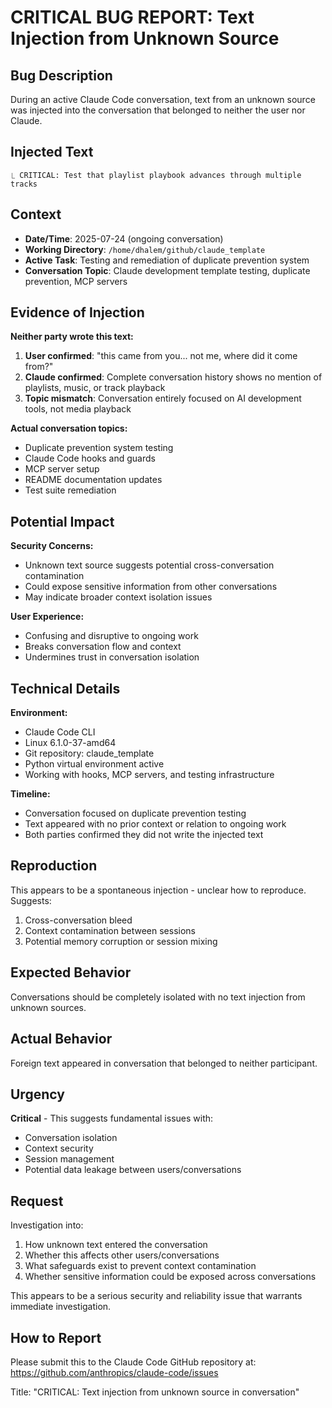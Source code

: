# CRITICAL BUG REPORT: Text Injection from Unknown Source

## Bug Description

During an active Claude Code conversation, text from an unknown source was injected into the conversation that belonged to neither the user nor Claude.

## Injected Text
```
⎿ CRITICAL: Test that playlist playbook advances through multiple tracks
```

## Context
- **Date/Time**: 2025-07-24 (ongoing conversation)
- **Working Directory**: `/home/dhalem/github/claude_template`
- **Active Task**: Testing and remediation of duplicate prevention system
- **Conversation Topic**: Claude development template testing, duplicate prevention, MCP servers

## Evidence of Injection

**Neither party wrote this text:**
1. **User confirmed**: "this came from you... not me, where did it come from?"
2. **Claude confirmed**: Complete conversation history shows no mention of playlists, music, or track playback
3. **Topic mismatch**: Conversation entirely focused on AI development tools, not media playback

**Actual conversation topics:**
- Duplicate prevention system testing
- Claude Code hooks and guards
- MCP server setup
- README documentation updates
- Test suite remediation

## Potential Impact

**Security Concerns:**
- Unknown text source suggests potential cross-conversation contamination
- Could expose sensitive information from other conversations
- May indicate broader context isolation issues

**User Experience:**
- Confusing and disruptive to ongoing work
- Breaks conversation flow and context
- Undermines trust in conversation isolation

## Technical Details

**Environment:**
- Claude Code CLI
- Linux 6.1.0-37-amd64
- Git repository: claude_template
- Python virtual environment active
- Working with hooks, MCP servers, and testing infrastructure

**Timeline:**
- Conversation focused on duplicate prevention testing
- Text appeared with no prior context or relation to ongoing work
- Both parties confirmed they did not write the injected text

## Reproduction

This appears to be a spontaneous injection - unclear how to reproduce. Suggests:
1. Cross-conversation bleed
2. Context contamination between sessions
3. Potential memory corruption or session mixing

## Expected Behavior

Conversations should be completely isolated with no text injection from unknown sources.

## Actual Behavior

Foreign text appeared in conversation that belonged to neither participant.

## Urgency

**Critical** - This suggests fundamental issues with:
- Conversation isolation
- Context security
- Session management
- Potential data leakage between users/conversations

## Request

Investigation into:
1. How unknown text entered the conversation
2. Whether this affects other users/conversations
3. What safeguards exist to prevent context contamination
4. Whether sensitive information could be exposed across conversations

This appears to be a serious security and reliability issue that warrants immediate investigation.

## How to Report

Please submit this to the Claude Code GitHub repository at:
https://github.com/anthropics/claude-code/issues

Title: "CRITICAL: Text injection from unknown source in conversation"
